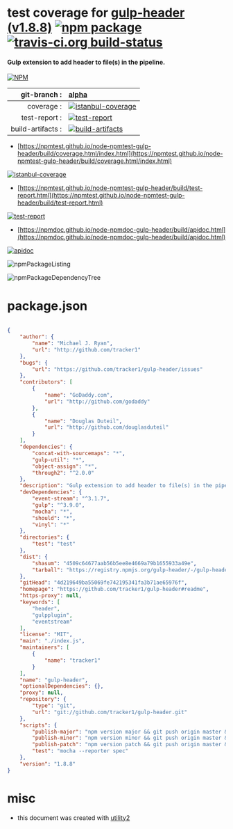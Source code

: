 # test coverage for  [gulp-header (v1.8.8)](https://github.com/tracker1/gulp-header#readme)  [![npm package](https://img.shields.io/npm/v/npmtest-gulp-header.svg?style=flat-square)](https://www.npmjs.org/package/npmtest-gulp-header) [![travis-ci.org build-status](https://api.travis-ci.org/npmtest/node-npmtest-gulp-header.svg)](https://travis-ci.org/npmtest/node-npmtest-gulp-header)
#### Gulp extension to add header to file(s) in the pipeline.

[![NPM](https://nodei.co/npm/gulp-header.png?downloads=true&downloadRank=true&stars=true)](https://www.npmjs.com/package/gulp-header)

| git-branch : | [alpha](https://github.com/npmtest/node-npmtest-gulp-header/tree/alpha)|
|--:|:--|
| coverage : | [![istanbul-coverage](https://npmtest.github.io/node-npmtest-gulp-header/build/coverage.badge.svg)](https://npmtest.github.io/node-npmtest-gulp-header/build/coverage.html/index.html)|
| test-report : | [![test-report](https://npmtest.github.io/node-npmtest-gulp-header/build/test-report.badge.svg)](https://npmtest.github.io/node-npmtest-gulp-header/build/test-report.html)|
| build-artifacts : | [![build-artifacts](https://npmtest.github.io/node-npmtest-gulp-header/glyphicons_144_folder_open.png)](https://github.com/npmtest/node-npmtest-gulp-header/tree/gh-pages/build)|

- [https://npmtest.github.io/node-npmtest-gulp-header/build/coverage.html/index.html](https://npmtest.github.io/node-npmtest-gulp-header/build/coverage.html/index.html)

[![istanbul-coverage](https://npmtest.github.io/node-npmtest-gulp-header/build/screenCapture.buildCi.browser.%252Ftmp%252Fbuild%252Fcoverage.lib.html.png)](https://npmtest.github.io/node-npmtest-gulp-header/build/coverage.html/index.html)

- [https://npmtest.github.io/node-npmtest-gulp-header/build/test-report.html](https://npmtest.github.io/node-npmtest-gulp-header/build/test-report.html)

[![test-report](https://npmtest.github.io/node-npmtest-gulp-header/build/screenCapture.buildCi.browser.%252Ftmp%252Fbuild%252Ftest-report.html.png)](https://npmtest.github.io/node-npmtest-gulp-header/build/test-report.html)

- [https://npmdoc.github.io/node-npmdoc-gulp-header/build/apidoc.html](https://npmdoc.github.io/node-npmdoc-gulp-header/build/apidoc.html)

[![apidoc](https://npmdoc.github.io/node-npmdoc-gulp-header/build/screenCapture.buildCi.browser.%252Ftmp%252Fbuild%252Fapidoc.html.png)](https://npmdoc.github.io/node-npmdoc-gulp-header/build/apidoc.html)

![npmPackageListing](https://npmtest.github.io/node-npmtest-gulp-header/build/screenCapture.npmPackageListing.svg)

![npmPackageDependencyTree](https://npmtest.github.io/node-npmtest-gulp-header/build/screenCapture.npmPackageDependencyTree.svg)



# package.json

```json

{
    "author": {
        "name": "Michael J. Ryan",
        "url": "http://github.com/tracker1"
    },
    "bugs": {
        "url": "https://github.com/tracker1/gulp-header/issues"
    },
    "contributors": [
        {
            "name": "GoDaddy.com",
            "url": "http://github.com/godaddy"
        },
        {
            "name": "Douglas Duteil",
            "url": "http://github.com/douglasduteil"
        }
    ],
    "dependencies": {
        "concat-with-sourcemaps": "*",
        "gulp-util": "*",
        "object-assign": "*",
        "through2": "^2.0.0"
    },
    "description": "Gulp extension to add header to file(s) in the pipeline.",
    "devDependencies": {
        "event-stream": "^3.1.7",
        "gulp": "^3.9.0",
        "mocha": "*",
        "should": "*",
        "vinyl": "*"
    },
    "directories": {
        "test": "test"
    },
    "dist": {
        "shasum": "4509c64677aab56b5ee8e4669a79b1655933a49e",
        "tarball": "https://registry.npmjs.org/gulp-header/-/gulp-header-1.8.8.tgz"
    },
    "gitHead": "4d219649ba55069fe742195341fa3b71ae65976f",
    "homepage": "https://github.com/tracker1/gulp-header#readme",
    "https-proxy": null,
    "keywords": [
        "header",
        "gulpplugin",
        "eventstream"
    ],
    "license": "MIT",
    "main": "./index.js",
    "maintainers": [
        {
            "name": "tracker1"
        }
    ],
    "name": "gulp-header",
    "optionalDependencies": {},
    "proxy": null,
    "repository": {
        "type": "git",
        "url": "git://github.com/tracker1/gulp-header.git"
    },
    "scripts": {
        "publish-major": "npm version major && git push origin master && git push --tags",
        "publish-minor": "npm version minor && git push origin master && git push --tags",
        "publish-patch": "npm version patch && git push origin master && git push --tags",
        "test": "mocha --reporter spec"
    },
    "version": "1.8.8"
}
```



# misc
- this document was created with [utility2](https://github.com/kaizhu256/node-utility2)
